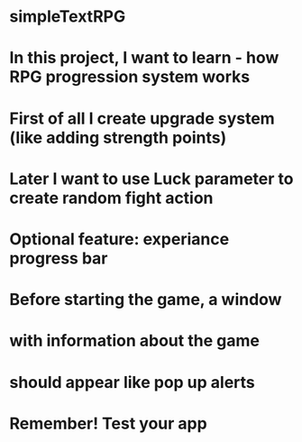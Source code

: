 # simpleTextRPG

#   In this project, I want to learn - how RPG progression system works
#   First of all I create upgrade system (like adding strength points)
#   Later I want to use Luck parameter to create random fight action
#   Optional feature: experiance progress bar 
#   Before starting the game, a window
#   with information about the game
#   should appear like pop up alerts

#   Remember! Test your app 